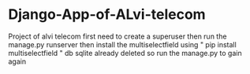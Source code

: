 # Django-App-of-ALvi-telecom 

Project of alvi telecom 
first need to create a superuser 
then run the manage.py runserver
then install the multiselectfield using " pip install multiselectfield "
db sqlite already deleted so run the manage.py to gain again
